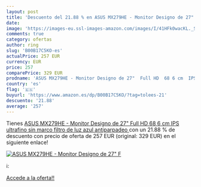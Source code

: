 ```yaml
---
layout: post
title: 'Descuento del 21.88 % en ASUS MX279HE - Monitor Designo de 27"  F'
date: 
image: 'https://images-eu.ssl-images-amazon.com/images/I/41HFk0wacKL._SL200_.jpg'
comments: true
category: ofertas
author: ring
slug: 'B00B17C5KO-es'
actualPrice: 257 EUR
currency: EUR
price: 257
comparePrice: 329 EUR
prodname: 'ASUS MX279HE - Monitor Designo de 27"  Full HD  68 6 cm  IPS  ultrafino  sin marco  filtro de luz azul  antiparpadeo '
country: 'es'
flag: '🇪🇸'
buyurl: 'https://www.amazon.es/dp/B00B17C5KO/?tag=tolees-21'
descuento: '21.88'
average: '257'
---
```


Tienes [ASUS MX279HE - Monitor Designo de 27"  Full HD  68 6 cm  IPS  ultrafino  sin marco  filtro de luz azul  antiparpadeo ](https://www.amazon.es/dp/B00B17C5KO/?tag=tolees-21) con un 21.88 % de descuento con precio de oferta de 257 EUR (original: 329 EUR) en el siguiente enlace!

[![ASUS MX279HE - Monitor Designo de 27"  F](https://images-eu.ssl-images-amazon.com/images/I/41HFk0wacKL._SL200_.jpg)](https://www.amazon.es/dp/B00B17C5KO/?tag=tolees-21)

ℹ️:


[Accede a la oferta!!](https://www.amazon.es/dp/B00B17C5KO/?tag=tolees-21)
